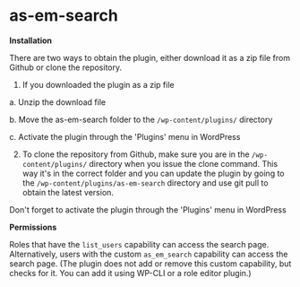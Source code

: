 as-em-search
============

**Installation**

There are two ways to obtain the plugin, either download it as a zip file from Github or clone the repository.

1. If you downloaded the plugin as a zip file

a. Unzip the download file

b. Move the as-em-search folder to the `/wp-content/plugins/` directory
 
c. Activate the plugin through the 'Plugins' menu in WordPress
 

2. To clone the repository from Github, make sure you are in the `/wp-content/plugins/` directory when you issue the clone
command.
This way it's in the correct folder and you can update the plugin by going to the `/wp-content/plugins/as-em-search`
directory and use git pull to obtain the latest version.

Don't forget to activate the plugin through the 'Plugins' menu in WordPress

**Permissions**

Roles that have the `list_users` capability can access the search page. Alternatively, users with the custom `as_em_search` capability can access the search page. (The plugin does not add or remove this custom capability, but checks for it. You can add it using WP-CLI or a role editor plugin.)
